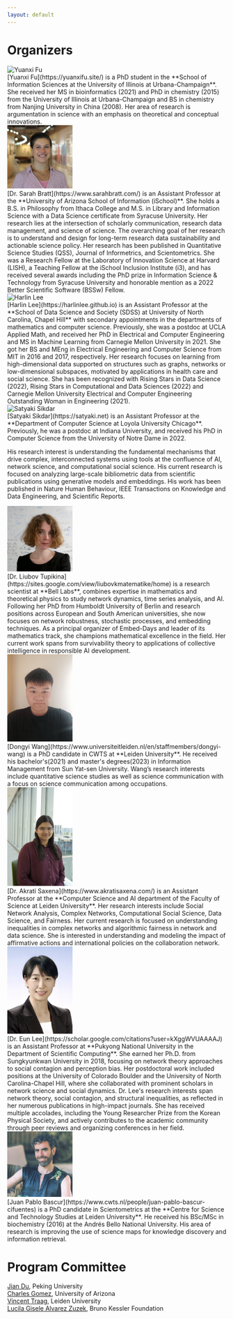 ```yaml
---
layout: default
---
```


# Organizers

<div class='orgWrapper'>
<img src="https://ischool.illinois.edu/sites/default/files/styles/large_square/public/images/YuanxiFu.jpg?itok=pV359inZ" alt="Yuanxi Fu" width="150" />
<div class='bioWrapper'>
[Yuanxi Fu](https://yuanxifu.site/) is a PhD student in the **School of Information Sciences at the University of Illinois at Urbana-Champaign**. She received her MS in bioinformatics (2021) and PhD in chemistry (2015) from the University of Illinois at Urbana-Champaign and BS in chemistry from Nanjing University in China (2008). Her area of research is argumentation in science with an emphasis on theoretical and conceptual innovations. 
</div>
</div>

<div class='orgWrapper'>
 <img src="assets/images/profile_Sarah_Bratt.jpg" alt="Sarah Bratt" width="150" />
<div class='bioWrapper'>
[Dr. Sarah Bratt](https://www.sarahbratt.com/) is an Assistant Professor at the **University of Arizona School of Information (iSchool)**. She holds a B.S. in Philosophy from Ithaca College and M.S. in Library and Information Science with a Data Science certificate from Syracuse University. Her research lies at the intersection of scholarly communication, research data management, and science of science. The overarching goal of her research is to understand and design for long-term research data sustainability and actionable science policy. Her research has been published in Quantitative Science Studies (QSS), Journal of Informetrics, and Scientometrics. She was a Research Fellow at the Laboratory of Innovation Science at Harvard (LISH), a Teaching Fellow at the iSchool Inclusion Institute (i3), and has received several awards including the PhD prize in Information Science & Technology from Syracuse University and honorable mention as a 2022 Better Scientific Software (BSSw) Fellow.   
</div>
</div>

<div class='orgWrapper'>
<img src="https://harlinlee.github.io/headshot-new.jpg" alt="Harlin Lee" width="150" />
<div class='bioWrapper'>
[Harlin Lee](https://harlinlee.github.io) is an Assistant Professor at the **School of Data Science and Society (SDSS) at University of North Carolina, Chapel Hill** with secondary appointments in the departments of mathematics and computer science. Previously, she was a postdoc at UCLA Applied Math, and received her PhD in Electrical and Computer Engineering and MS in Machine Learning from Carnegie Mellon University in 2021. She got her BS and MEng in Electrical Engineering and Computer Science from MIT in 2016 and 2017, respectively.
Her research focuses on learning from high-dimensional data supported on structures such as graphs, networks or low-dimensional subspaces, motivated by applications in health care and social science. She has been recognized with Rising Stars in Data Science (2022), Rising Stars in Computational and Data Sciences (2022) and Carnegie Mellon University Electrical and Computer Engineering Outstanding Woman in Engineering (2021).
</div>
</div>

<div class='orgWrapper'>
<img src="https://satyaki.net/assets/img/satyaki-2024-bw.png?99354ab98eebf8097912c4ac3bc23a48" alt="Satyaki Sikdar" width="150" />
<div class='bioWrapper'>
[Satyaki Sikdar](https://satyaki.net) is an Assistant Professor at the **Department of Computer Science at Loyola University Chicago**. Previously, he was a postdoc at Indiana University, and received his PhD in Computer Science from the University of Notre Dame in 2022.

His research interest is understanding the fundamental mechanisms that drive complex, interconnected systems using tools at the confluence of AI, network science, and computational social science. His current research is focused on analyzing large-scale bibliometric data from scientific publications using generative models and embeddings. His work has been published in Nature Human Behaviour, IEEE Transactions on Knowledge and Data Engineering, and Scientific Reports.
</div>
</div>

<div class='orgWrapper'>
<img src="assets/images/liubov.png" alt="Liubov Tupikina" width="150" />
<div class='bioWrapper'>
[Dr. Liubov Tupikina](https://sites.google.com/view/liubovkmatematike/home) is a research scientist at **Bell Labs**, combines expertise in mathematics and theoretical physics to study network dynamics, time series analysis, and AI. Following her PhD from Humboldt University of Berlin and research positions across European and South American universities, she now focuses on network robustness, stochastic processes, and embedding techniques. As a principal organizer of Embed-Days and leader of its mathematics track, she champions mathematical excellence in the field. Her current work spans from survivability theory to applications of collective intelligence in responsible AI development. 
</div>
</div>

<div class='orgWrapper'>
<img src="assets/images/dONGYIWang.jpg" alt="Dongyi Wang" width="150" />
<div class='bioWrapper'>
[Dongyi Wang](https://www.universiteitleiden.nl/en/staffmembers/dongyi-wang) is a PhD candidate in CWTS at **Leiden University**. He received his bachelor's(2021) and master's degrees(2023) in Information Management from Sun Yat-sen University. Wang’s research interests include quantitative science studies as well as science communication with a focus on science communication among occupations. 
</div>
</div>

<div class='orgWrapper'>
<img src="assets/images/akrati.JPG" alt="Akrati Saxena" width="150" />
<div class='bioWrapper'>
[Dr. Akrati Saxena](https://www.akratisaxena.com/) is an Assistant Professor at the **Computer Science and AI department of the Faculty of Science at Leiden University**. Her research interests include Social Network Analysis, Complex Networks, Computational Social Science, Data Science, and Fairness. Her current research is focused on understanding inequalities in complex networks and algorithmic fairness in network and data science. She is interested in understanding and modeling the impact of affirmative actions and international policies on the collaboration network.
</div>
</div>


<div class='orgWrapper'>
<img src="assets/images/eun.jpg" alt="Eun Lee" width="150" />
<div class='bioWrapper'>
[Dr. Eun Lee](https://scholar.google.com/citations?user=kXggWVUAAAAJ) is an Assistant Professor at **Pukyong National University in the Department of Scientific Computing**. She earned her Ph.D. from Sungkyunkwan University in 2018, focusing on network theory approaches to social contagion and perception bias. Her postdoctoral work included positions at the University of Colorado Boulder and the University of North Carolina-Chapel Hill, where she collaborated with prominent scholars in network science and social dynamics. Dr. Lee's research interests span network theory, social contagion, and structural inequalities, as reflected in her numerous publications in high-impact journals. She has received multiple accolades, including the Young Researcher Prize from the Korean Physical Society, and actively contributes to the academic community through peer reviews and organizing conferences in her field.
</div>
</div>

<div class='orgWrapper'>
<img src="assets/images/juan pablo.jpg" alt="Juan Pablo Bascur" width="150" />
<div class='bioWrapper'>
[Juan Pablo Bascur](https://www.cwts.nl/people/juan-pablo-bascur-cifuentes) is a PhD candidate in Scientometrics at the **Centre for Science and Technology Studies at Leiden University**. He received his BSc/MSc in biochemistry (2016) at the Andrés Bello National University. His area of research is improving the use of science maps for knowledge discovery and information retrieval.
</div>
</div>

# Program Committee
[Jian Du](https://www.nihds.pku.edu.cn/en/info/1027/1024.htm), Peking University  
[Charles Gomez](https://sociology.arizona.edu/person/charles-gomez), University of Arizona  
[Vincent Traag](https://www.traag.net), Leiden University  
[Lucila Gisele Alvarez Zuzek](https://scholar.google.com.ar/citations?user=CgrQ6asAAAAJ&hl=es), Bruno Kessler Foundation  

